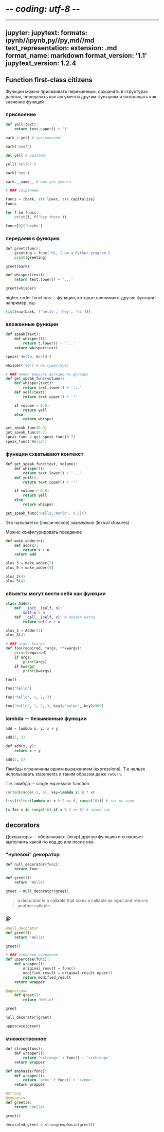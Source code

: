 # -*- coding: utf-8 -*-
---
jupyter:
  jupytext:
    formats: ipynb//ipynb,py//py,md//md
    text_representation:
      extension: .md
      format_name: markdown
      format_version: '1.1'
      jupytext_version: 1.2.4
---



## Function first-class citizens

Функции можно присваивать переменным, сохранять в структурах данных, передавать как аргументы другим функциям и возвращать как значение функций

### присвоение

```python
def yell(text):
    return text.upper() + '!'
```

```python
bark = yell # присваиваем
```

```python
bark('woof')
```

```python
del yell # удаляем
```

```python
yell('hello?')
```

```python
bark('hey')
```

```python
bark.__name__ # имя для дебага
```

```python
# ### сохраняем
```
```python
funcs = [bark, str.lower, str.capitalize]
funcs

for f in funcs:
    print(f, f('hey there'))

funcs[0]('heyho')
```
### передаем в функцию

```python
def greet(func):
    greeting = func('Hi, I am a Python program')
    print(greeting)
```

```python
greet(bark)
```

```python
def whisper(text):
    return text.lower() + '...'
```

```python
greet(whisper)
```

higher-order functions -- функции, которые принимают другие функции. например, `map`

```python
list(map(bark, ['hello', 'hey', 'hi']))
```

### вложенные функции

```python
def speak(text):
    def whisper(t):
        return t.lower() + '...'
    return whisper(text)
```

```python
speak('Hello, World')
```

```python
whisper('Yo') # не существует
```

```python
# ### можно вернуть функцию из функции
def get_speak_func(volume):
    def whisper(text):
        return text.lower() + '...'
    def yell(text):
        return text.upper() + '!'

    if volume > 0.5:
        return yell
    else:
        return whisper
```

```python
get_speak_func(0.3)
get_speak_func(0.7)
speak_func = get_speak_func(0.7)
speak_func('Hello')
```

### функции схватывают контекст

```python
def get_speak_func(text, volume):
    def whisper():
        return text.lower() + '...'
    def yell():
        return text.upper() + '!'

    if volume > 0.5:
        return yell
    else:
        return whisper
```

```python
get_speak_func('Hello, World', 0.7)()
```

Это называется (лексическое) *замыкание* (lexical closures)

Можно конфигурировать поведение

```python
def make_adder(n):
    def add(x):
        return x + n
    return add

plus_3 = make_adder(3)
plus_5 = make_adder(5)

plus_3(4)
plus_5(4)
```

### объекты могут вести себя как функции

``` python
class Adder:
    def __init__(self, n):
        self.n = n
    def __call__(self, x): # dunder метод
        return self.n + x

plus_3 = Adder(3)
plus_3(4)
```

```python
# ### args, kwargs
def foo(required, *args, **kwargs):
    print(required)
    if args:
        print(args)
    if kwargs:
        print(kwargs)
```

```python
foo()

foo('hello')

foo('hello', 1, 2, 3)

foo('hello', 1, 2, 3, key1='value', key2=999)
```

### lambda -- безымянные функции

```python
add = lambda x, y: x + y
```

```python
add(5, 3)
```

```python
def add(x, y):
    return x + y

add(5, 3)
```
Лямбды ограничены одним выражением (expressions). Т.е нельзя использовать statements и таким образом даже `return`.

Т.е. лямбда -- single expression function

```python
sorted(range(-5, 6), key=lambda x: x * x)
```

```python
list(filter(lambda x: x % 2 == 0, range(16))) # так не надо
```

```python
[x for x in range(16) if x % 2 == 0] # лучше так
```

## decorators
Декораторы -- оборачивают (wrap) другую функцию и позволяет выполнить какой-то код до или после нее. 

### "нулевой" декоратор

```python
def null_decorator(func):
    return func
```

```python
def greet():
    return 'Hello!'

greet = null_decorator(greet)
```

> a decorator is a callable that takes a callable as input and returns another callable.

### @

```python
@null_decorator
def greet():
    return 'Hello!'
```

```python
greet()
```

```python
# ### изменяем поведение
def uppercase(func):
    def wrapper():
        original_result = func()
        modified_result = original_result.upper()
        return modified_result
    return wrapper
```

```python
@uppercase
    def greet():
        return 'Hello!'
```

```python
greet

null_decorator(greet)

uppercase(greet)
```

### множественное

```python
def strong(func):
    def wrapper():
        return '<strong>' + func() + '</strong>'
    return wrapper

def emphasis(func):
    def wrapper():
        return '<em>' + func() + '</em>'
    return wrapper
```

```python
@strong
@emphasis
def greet():
    return 'Hello!'

greet()
```

```python
decorated_greet = strong(emphasis(greet))
```
